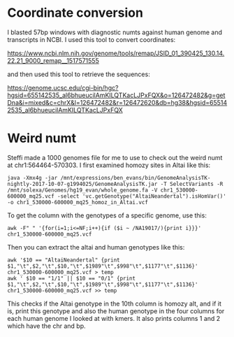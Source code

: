 # Coordinate conversion

I blasted 57bp windows with diagnostic numts against human genome and transcripts in NCBI.  I used this tool to convert coordinates:

https://www.ncbi.nlm.nih.gov/genome/tools/remap/JSID_01_390425_130.14.22.21_9000_remap__1517571555

and then used this tool to retrieve the sequences:

https://genome.ucsc.edu/cgi-bin/hgc?hgsid=655142535_al6bhueucilAmKILQTKacLJPxFQX&o=126472482&g=getDna&i=mixed&c=chrX&l=126472482&r=126472620&db=hg38&hgsid=655142535_al6bhueucilAmKILQTKacLJPxFQX

# Weird numt

Steffi made a 1000 genomes file for me to use to check out the weird numt at chr1:564464-570303.  I first examined homozy sites in Altai like this:

```
java -Xmx4g -jar /mnt/expressions/ben_evans/bin/GenomeAnalysisTK-nightly-2017-10-07-g1994025/GenomeAnalysisTK.jar -T SelectVariants -R /mnt/solexa/Genomes/hg19_evan/whole_genome.fa -V chr1_530000-600000_mq25.vcf -select 'vc.getGenotype("AltaiNeandertal").isHomVar()' -o chr1_530000-600000_mq25_homoz_in_Altai.vcf
```

To get the column with the genotypes of a specific genome, use this:
```
awk -F" " '{for(i=1;i<=NF;i++){if ($i ~ /NA19017/){print i}}}' chr1_530000-600000_mq25.vcf
```

Then you can extract the altai and human genotypes like this:
```
awk '$10 == "AltaiNeandertal" {print $1,"\t",$2,"\t",$10,"\t",$1989"\t",$998"\t",$1177"\t",$1136}' chr1_530000-600000_mq25.vcf > temp
awk ' $10 == "1/1" || $10 == "0/1" {print $1,"\t",$2,"\t",$10,"\t",$1989"\t",$998"\t",$1177"\t",$1136}' chr1_530000-600000_mq25.vcf >> temp
```
This checks if the Altai genotype in the 10th column is homozy alt, and if it is, print this genotype and also the human genotype in the four columns for each human genome I looked at with kmers.  It also prints columns 1 and 2 which have the chr and bp.
